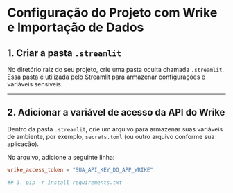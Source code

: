 # Configuração do Projeto com Wrike e Importação de Dados

## 1. Criar a pasta `.streamlit`

No diretório raiz do seu projeto, crie uma pasta oculta chamada `.streamlit`. Essa pasta é utilizada pelo Streamlit para armazenar configurações e variáveis sensíveis.

---

## 2. Adicionar a variável de acesso da API do Wrike

Dentro da pasta `.streamlit`, crie um arquivo para armazenar suas variáveis de ambiente, por exemplo, `secrets.toml` (ou outro arquivo conforme sua aplicação).

No arquivo, adicione a seguinte linha:

```toml
wrike_access_token = "SUA_API_KEY_DO_APP_WRIKE"

## 3. pip -r install requirements.txt
